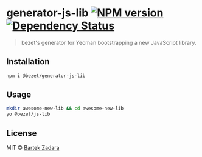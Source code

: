 # generator-js-lib [![NPM version][npm-image]][npm-url] [![Dependency Status][daviddm-image]][daviddm-url]
> bezet's generator for Yeoman bootstrapping a new JavaScript library.


## Installation

```bash
npm i @bezet/generator-js-lib
```


## Usage

```bash
mkdir awesome-new-lib && cd awesome-new-lib
yo @bezet/js-lib
```

## License

MIT © [Bartek Zadara](github.com/bezet)


[npm-image]: https://badge.fury.io/js/%40bezet%2Fgenerator-js-lib.svg
[npm-url]: https://npmjs.org/package/@bezet/generator-js-lib
[daviddm-image]: https://david-dm.org/bezet/generator-js-lib.svg?theme=shields.io
[daviddm-url]: https://david-dm.org/bezet/generator-js-lib

